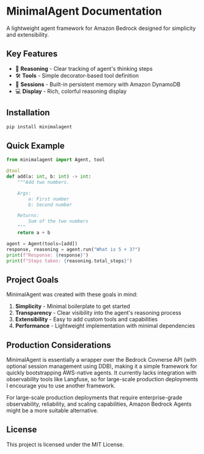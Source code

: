 # MinimalAgent Documentation

A lightweight agent framework for Amazon Bedrock designed for simplicity and extensibility.

## Key Features

- 🧠 **Reasoning** - Clear tracking of agent's thinking steps
- 🛠️ **Tools** - Simple decorator-based tool definition
- 💾 **Sessions** - Built-in persistent memory with Amazon DynamoDB
- 💻 **Display** - Rich, colorful reasoning display

## Installation

```bash
pip install minimalagent
```

## Quick Example

```python
from minimalagent import Agent, tool

@tool
def add(a: int, b: int) -> int:
    """Add two numbers.

    Args:
        a: First number
        b: Second number

    Returns:
        Sum of the two numbers
    """
    return a + b

agent = Agent(tools=[add])
response, reasoning = agent.run("What is 5 + 3?")
print(f"Response: {response}")
print(f"Steps taken: {reasoning.total_steps}")
```

## Project Goals

MinimalAgent was created with these goals in mind:

1. **Simplicity** - Minimal boilerplate to get started
2. **Transparency** - Clear visibility into the agent's reasoning process
3. **Extensibility** - Easy to add custom tools and capabilities
4. **Performance** - Lightweight implementation with minimal dependencies

## Production Considerations

MinimalAgent is essentially a wrapper over the Bedrock Covnerse API (with optional session management using DDB), making it a simple framework for quickly bootstrapping AWS-native agents. It currently lacks integration with observability tools like Langfuse, so for large-scale production deployments I encourage you to use another framework.

For large-scale production deployments that require enterprise-grade observability, reliability, and scaling capabilities, Amazon Bedrock Agents might be a more suitable alternative.

## License

This project is licensed under the MIT License.
